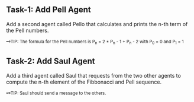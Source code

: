 ## Task-1: Add Pell Agent
Add a second agent called Pello that calculates and prints the n-th term of the Pell numbers.

<sup> 🗝TIP: The formula for the Pell numbers is P<sub>n</sub> = 2 * P<sub>n</sub> - 1 + P<sub>n</sub> - 2 with P<sub>0</sub> = 0 and P<sub>1</sub> = 1 </sup>


## Task-2: Add Saul Agent
Add a third agent called Saul that requests from the two other agents to compute the n-th element of the Fibbonacci and Pell sequence.

<sup> 🗝TIP: Saul should send a message to the others. </sup>
